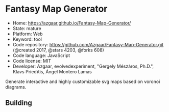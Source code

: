 # Fantasy Map Generator

- Home: https://azgaar.github.io/Fantasy-Map-Generator/
- State: mature
- Platform: Web
- Keyword: tool
- Code repository: https://github.com/Azgaar/Fantasy-Map-Generator.git (@created 2017, @stars 4203, @forks 608)
- Code language: JavaScript
- Code license: MIT
- Developer: Azgaar, evolvedexperiment, "Gergely Mészáros, Ph.D.", Klāvs Priedītis, Ángel Montero Lamas

Generate interactive and highly customizable svg maps based on voronoi diagrams.

## Building
